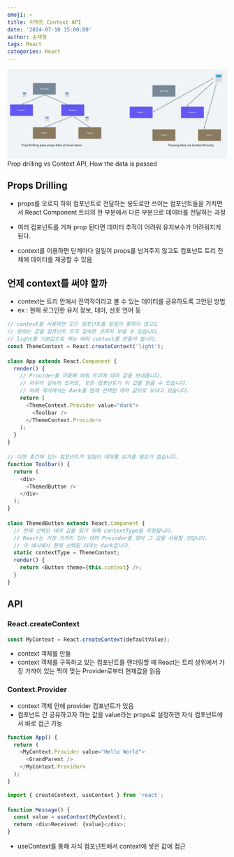 ```yaml
---
emoji: ⚛️
title: 리액트 Context API
date: '2024-07-10 15:00:00'
author: 손재형
tags: React
categories: React
---
```


![alt text](image.png)
Prop drilling vs Context API, How the data is passed

## Props Drilling

- props를 오로지 하위 컴포넌트로 전달하는 용도로만 쓰이는 컴포넌트들을 거치면서 React Component 트리의 한 부분에서 다른 부분으로 데이터를 전달하는 과정
- 여러 컴포넌트를 거쳐 prop 된다면 데이터 추적이 어려워 유지보수가 어려워지게 된다.

- context를 이용하면 단계마다 일일이 props를 넘겨주지 않고도 컴포넌트 트리 전체에 데이터를 제공할 수 있음

## 언제 context를 써야 할까

- context는 트리 안에서 전역적이라고 볼 수 있는 데이터를 공유하도록 고안된 방법
- ex : 현재 로그인한 유저 정보, 테마, 선호 언어 등

```ts
// context를 사용하면 모든 컴포넌트를 일일이 통하지 않고도
// 원하는 값을 컴포넌트 트리 깊숙한 곳까지 보낼 수 있습니다.
// light를 기본값으로 하는 테마 context를 만들어 봅시다.
const ThemeContext = React.createContext('light');

class App extends React.Component {
  render() {
    // Provider를 이용해 하위 트리에 테마 값을 보내줍니다.
    // 아무리 깊숙히 있어도, 모든 컴포넌트가 이 값을 읽을 수 있습니다.
    // 아래 예시에서는 dark를 현재 선택된 테마 값으로 보내고 있습니다.
    return (
      <ThemeContext.Provider value="dark">
        <Toolbar />
      </ThemeContext.Provider>
    );
  }
}

// 이젠 중간에 있는 컴포넌트가 일일이 테마를 넘겨줄 필요가 없습니다.
function Toolbar() {
  return (
    <div>
      <ThemedButton />
    </div>
  );
}

class ThemedButton extends React.Component {
  // 현재 선택된 테마 값을 읽기 위해 contextType을 지정합니다.
  // React는 가장 가까이 있는 테마 Provider를 찾아 그 값을 사용할 것입니다.
  // 이 예시에서 현재 선택된 테마는 dark입니다.
  static contextType = ThemeContext;
  render() {
    return <Button theme={this.context} />;
  }
}
```

## API

### React.createContext

```ts
const MyContext = React.createContext(defaultValue);
```

- context 객체를 만듦
- context 객체를 구독하고 있는 컴포넌트를 랜더링할 때 React는 트리 상위에서 가장 가까이 있는 짝이 맞는 Provider로부터 현재값을 읽음

### Context.Provider

- context 객체 안에 provider 컴포넌트가 있음
- 컴포넌트 간 공유하고자 하는 값을 value라는 props로 설정하면 자식 컴포넌트에서 바로 접근 가능

```ts
function App() {
  return (
    <MyContext.Provider value="Hello World">
      <GrandParent />
    </MyContext.Provider>
  );
}
```

```ts
import { createContext, useContext } from 'react';

function Message() {
  const value = useContext(MyContext);
  return <div>Received: {value}</div>;
}
```

- useContext를 통해 자식 컴포넌트에서 context에 넣은 값에 접근
